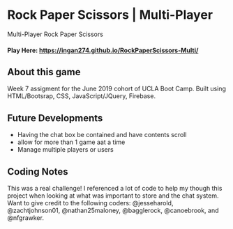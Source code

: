 # Rock Paper Scissors | Multi-Player
Multi-Player Rock Paper Scissors
#### Play Here: https://ingan274.github.io/RockPaperScissors-Multi/

## About this game
Week 7 assigment for the June 2019 cohort of UCLA Boot Camp. Built using HTML/Bootsrap, CSS, JavaScript/JQuery, Firebase.

## Future Developments
* Having the chat box be contained and have contents scroll
* allow for more than 1 game aat a time
* Manage multiple players or users

## Coding Notes
This was a real challenge! I referenced a lot of code to help my though this project when looking at what was important to store and the chat system. Want to give credit to the following coders: @jesseharold, @zachtjohnson01, @nathan25maloney, @bagglerock, @canoebrook, and @nfgrawker.
